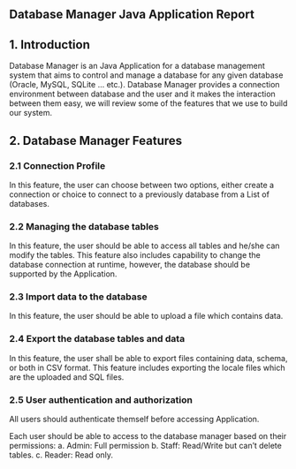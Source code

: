 ## Database Manager Java Application Report
## 1. Introduction

Database Manager is an Java Application for a database management system that aims to control and manage a database for any given database (Oracle, MySQL, SQLite ... etc.). 
Database Manager provides a connection environment between database and the user and it makes the interaction between them easy, we will review some of the features that we use to build our system. 

## 2. Database Manager Features
### 2.1 Connection Profile 

In this feature, the user can choose between two options, either create a connection or choice to connect to a previously database from a List of databases.

### 2.2 Managing the database tables

In this feature, the user should be able to access all tables and he/she can modify the tables. This feature also includes capability to change the database connection at runtime, however, the database should be supported by the Application.

### 2.3 Import data to the database

In this feature, the user should be able to upload a file which contains data. 

### 2.4 Export the database tables and data

In this feature, the user shall be able to export files containing data, schema, or both in CSV format. This feature includes exporting the locale files which are the uploaded and
SQL files.

### 2.5 User authentication and authorization 

All users should authenticate themself before accessing Application.

Each user should be able to access to the database manager based on their permissions:
a. Admin: Full permission
b. Staff: Read/Write but can’t delete tables.
c. Reader: Read only.
